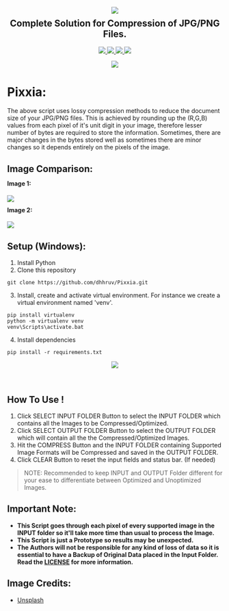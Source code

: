 <p align="center">
  <img src="https://user-images.githubusercontent.com/72680045/110060576-21bf2300-7d8c-11eb-81df-dafd64ee7b06.png">
  <h2 align="center" style="margin-top: -4px !important;">Complete Solution for Compression of JPG/PNG Files.</h2>
  <p align="center">
    <a href="https://github.com/dhhruv/Pixxia/blob/master/LICENSE">
      <img src="https://img.shields.io/github/license/dhhruv/Pixxia?color=informational">
    </a>
    <a href="https://www.python.org/">
    	<img src="https://img.shields.io/badge/python-v3.8-informational">
    </a>
    <a href="https://github.com/dhhruv/Pixxia">
    	<img src="https://img.shields.io/github/v/release/dhhruv/Pixxia">
    </a>
    <img src="https://img.shields.io/github/downloads/dhhruv/Pixxia/total?color=important">
  </p>
  <p align="center">
    <a href="https://github.com/dhhruv/Pixxia">
      <img src="http://ForTheBadge.com/images/badges/made-with-python.svg">
    </a>
  </p>
</p>

# Pixxia:

The above script uses lossy compression methods to reduce the document size of your JPG/PNG files. This is achieved by rounding up the (R,G,B) values from each pixel of it's unit digit in your image, therefore lesser number of bytes are required to store the information. Sometimes, there are major changes in the bytes stored well as sometimes there are minor changes so it depends entirely on the pixels of the image.

## Image Comparison:

<p align="center">
	<h4 align="left" style="margin-top: -4px !important;">Image 1:</h4>
	<img src="https://user-images.githubusercontent.com/72680045/102686740-9c59b700-420f-11eb-9a83-f88b9e060abb.png">
</p>

<p align="center">
	<h4 align="left" style="margin-top: -4px !important;">Image 2:</h4>
	<img src="https://user-images.githubusercontent.com/72680045/102686743-9d8ae400-420f-11eb-9501-12c42aa4268d.png">
</p>

## Setup (Windows):

1. Install Python
2. Clone this repository
```
git clone https://github.com/dhhruv/Pixxia.git
```

3. Install, create and activate virtual environment.
For instance we create a virtual environment named 'venv'.
```
pip install virtualenv
python -m virtualenv venv
venv\Scripts\activate.bat
```

4. Install dependencies
```
pip install -r requirements.txt
```

<p align="center">
	<img src="https://user-images.githubusercontent.com/72680045/102932031-8d039380-44c5-11eb-8640-3c0dd9e2ae23.PNG">
</p>
<br>


## How To Use !
1. Click SELECT INPUT FOLDER Button to select the INPUT FOLDER which contains all the Images to be Compressed/Optimized.
2. Click SELECT OUTPUT FOLDER Button to select the OUTPUT FOLDER which will contain all the the Compressed/Optimized Images.
3. Hit the COMPRESS Button and the INPUT FOLDER containing Supported Image Formats will be Compressed and saved in the OUTPUT FOLDER.
4. Click CLEAR Button to reset the input fields and status bar. (If needed)

> NOTE: Recommended to keep INPUT and OUTPUT Folder different for your ease to differentiate between Optimized and Unoptimized Images.

## Important Note:

-	**This Script goes through each pixel of every supported image in the INPUT folder so it'll take more time than usual to process the Image.**
-	**This Script is just a Prototype so results may be unexpected.**
-	**The Authors will not be responsible for any kind of loss of data so it is essential to have a Backup of Original Data placed in the Input Folder. Read the [LICENSE](https://github.com/dhhruv/Pixxia/blob/master/LICENSE) for more information.**

## Image Credits:
- [Unsplash](https://unsplash.com/)